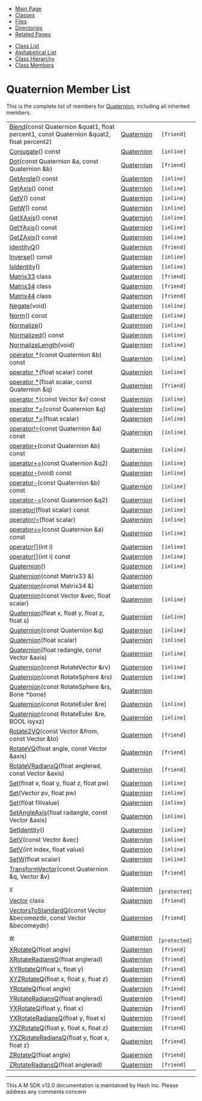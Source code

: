<div class="tabs">

- [Main Page](index.md)
- <span id="current">[Classes](annotated.md)</span>
- [Files](files.md)
- [Directories](dirs.md)
- [Related Pages](pages.md)

</div>

<div class="tabs">

- [Class List](annotated.md)
- [Alphabetical List](classes.md)
- [Class Hierarchy](hierarchy.md)
- [Class Members](functions.md)

</div>

# Quaternion Member List

This is the complete list of members for <a href="classQuaternion.md" class="el">Quaternion</a>, including all inherited members.

|  |  |  |
|----|----|----|
| <a href="classQuaternion.md#6cfaf836cabe911342fc6ea4b2c306b9" class="el">Blend</a>(const Quaternion &quat1, float percent1, const Quaternion &quat2, float percent2) | <a href="classQuaternion.md" class="el">Quaternion</a> | ` [friend]` |
| <a href="classQuaternion.md#483998695f1bc366658a8163cea03aff" class="el">Conjugate</a>() const | <a href="classQuaternion.md" class="el">Quaternion</a> | ` [inline]` |
| <a href="classQuaternion.md#7a2ab26ca21ece08d92e9f46b6c96470" class="el">Dot</a>(const Quaternion &a, const Quaternion &b) | <a href="classQuaternion.md" class="el">Quaternion</a> | ` [friend]` |
| <a href="classQuaternion.md#02c0ed9626e35facfab79829fbb65b91" class="el">GetAngle</a>() const | <a href="classQuaternion.md" class="el">Quaternion</a> | ` [inline]` |
| <a href="classQuaternion.md#db5d9e28ee32f8a47fc1a1eb9017d642" class="el">GetAxis</a>() const | <a href="classQuaternion.md" class="el">Quaternion</a> | ` [inline]` |
| <a href="classQuaternion.md#a760b29b6476e4e4752cebeb525da3ea" class="el">GetV</a>() const | <a href="classQuaternion.md" class="el">Quaternion</a> | ` [inline]` |
| <a href="classQuaternion.md#e866a207c4a0d6c19660b8b07eecc027" class="el">GetW</a>() const | <a href="classQuaternion.md" class="el">Quaternion</a> | ` [inline]` |
| <a href="classQuaternion.md#de47ca08dac306ef3fc3bec670a913c0" class="el">GetXAxis</a>() const | <a href="classQuaternion.md" class="el">Quaternion</a> | ` [inline]` |
| <a href="classQuaternion.md#558eaf2afb73de18b7c3af680cb49785" class="el">GetYAxis</a>() const | <a href="classQuaternion.md" class="el">Quaternion</a> | ` [inline]` |
| <a href="classQuaternion.md#c3333f6ac3cff5098d7d24026186cdc6" class="el">GetZAxis</a>() const | <a href="classQuaternion.md" class="el">Quaternion</a> | ` [inline]` |
| <a href="classQuaternion.md#886801291d0b13c7836ad19a19fd48b9" class="el">IdentityQ</a>() | <a href="classQuaternion.md" class="el">Quaternion</a> | ` [friend]` |
| <a href="classQuaternion.md#354fb8938cd1eb77d5dd2df81f85facf" class="el">Inverse</a>() const | <a href="classQuaternion.md" class="el">Quaternion</a> | ` [inline]` |
| <a href="classQuaternion.md#2c7a0650161ae2554bcb061c523a268a" class="el">IsIdentity</a>() | <a href="classQuaternion.md" class="el">Quaternion</a> | ` [inline]` |
| <a href="classQuaternion.md#4a740bb08998a49b610abba3d04233d2" class="el">Matrix33</a> class | <a href="classQuaternion.md" class="el">Quaternion</a> | ` [friend]` |
| <a href="classQuaternion.md#9f1bf4702d3e33937d0fed795b7e5d9a" class="el">Matrix34</a> class | <a href="classQuaternion.md" class="el">Quaternion</a> | ` [friend]` |
| <a href="classQuaternion.md#ba174bc08cddbfcdaed70c4053722b2f" class="el">Matrix44</a> class | <a href="classQuaternion.md" class="el">Quaternion</a> | ` [friend]` |
| <a href="classQuaternion.md#501ef41cbae624e66dc2b6dfe89f38ff" class="el">Negate</a>(void) | <a href="classQuaternion.md" class="el">Quaternion</a> | ` [inline]` |
| <a href="classQuaternion.md#f227e3de1ac12ade4ca53f700045fb5a" class="el">Norm</a>() const | <a href="classQuaternion.md" class="el">Quaternion</a> | ` [inline]` |
| <a href="classQuaternion.md#a1bfc4d0824ba8647f770a929c13e4d1" class="el">Normalize</a>() | <a href="classQuaternion.md" class="el">Quaternion</a> | ` [inline]` |
| <a href="classQuaternion.md#bd373bc3c3b4668a605503e54777902e" class="el">Normalized</a>() const | <a href="classQuaternion.md" class="el">Quaternion</a> | ` [inline]` |
| <a href="classQuaternion.md#6a5aefd58b4881253e4e0563c2984e0f" class="el">NormalizeLength</a>(void) | <a href="classQuaternion.md" class="el">Quaternion</a> | ` [inline]` |
| <a href="classQuaternion.md#df8d20f5cdf2f1ccfb05c2a4a3249742" class="el">operator *</a>(const Quaternion &b) const | <a href="classQuaternion.md" class="el">Quaternion</a> | ` [inline]` |
| <a href="classQuaternion.md#3270b37720898d1bbe340cc14060305b" class="el">operator *</a>(float scalar) const | <a href="classQuaternion.md" class="el">Quaternion</a> | ` [inline]` |
| <a href="classQuaternion.md#f3cf61e759faf5e16dce021feef3a406" class="el">operator *</a>(float scalar, const Quaternion &q) | <a href="classQuaternion.md" class="el">Quaternion</a> | ` [friend]` |
| <a href="classQuaternion.md#2e6b75e015e5a1546ba0d9a4883d7f59" class="el">operator *</a>(const Vector &v) const | <a href="classQuaternion.md" class="el">Quaternion</a> | ` [inline]` |
| <a href="classQuaternion.md#ba8ae2852f7d9942ee9eb86906a9edd4" class="el">operator *=</a>(const Quaternion &q) | <a href="classQuaternion.md" class="el">Quaternion</a> | ` [inline]` |
| <a href="classQuaternion.md#69beae508cd8025dbd0d419ee219aa98" class="el">operator *=</a>(float scalar) | <a href="classQuaternion.md" class="el">Quaternion</a> | ` [inline]` |
| <a href="classQuaternion.md#7ba0e7793ec8ecacfb86869ddf620fc3" class="el">operator!=</a>(const Quaternion &a) const | <a href="classQuaternion.md" class="el">Quaternion</a> | ` [inline]` |
| <a href="classQuaternion.md#5ce386047f067eaca65e6329dd7b4b4b" class="el">operator+</a>(const Quaternion &b) const | <a href="classQuaternion.md" class="el">Quaternion</a> | ` [inline]` |
| <a href="classQuaternion.md#e4a6b0b0d672e04ce17043eee3e7a6be" class="el">operator+=</a>(const Quaternion &q2) | <a href="classQuaternion.md" class="el">Quaternion</a> | ` [inline]` |
| <a href="classQuaternion.md#a64d9bfa47acb5b02cdfeef8360d38fe" class="el">operator-</a>(void) const | <a href="classQuaternion.md" class="el">Quaternion</a> | ` [inline]` |
| <a href="classQuaternion.md#8fc77e7297c4058d5f07effd1bd405e3" class="el">operator-</a>(const Quaternion &b) const | <a href="classQuaternion.md" class="el">Quaternion</a> | ` [inline]` |
| <a href="classQuaternion.md#628a6faa4ba425cf087bcc104c2d7c82" class="el">operator-=</a>(const Quaternion &q2) | <a href="classQuaternion.md" class="el">Quaternion</a> | ` [inline]` |
| <a href="classQuaternion.md#867e7e4822f0ed3d5d675c2892832e36" class="el">operator/</a>(float scalar) const | <a href="classQuaternion.md" class="el">Quaternion</a> | ` [inline]` |
| <a href="classQuaternion.md#e3998ea11d9c9a3436831ead71516687" class="el">operator/=</a>(float scalar) | <a href="classQuaternion.md" class="el">Quaternion</a> | ` [inline]` |
| <a href="classQuaternion.md#62c99e23c7ba7b3a9caca0a98fda0261" class="el">operator==</a>(const Quaternion &a) const | <a href="classQuaternion.md" class="el">Quaternion</a> | ` [inline]` |
| <a href="classQuaternion.md#afa3b3be64f86f689de4bf05a470fc17" class="el">operator[]</a>(int i) | <a href="classQuaternion.md" class="el">Quaternion</a> | ` [inline]` |
| <a href="classQuaternion.md#56bd1e633f412f07706e05b60f9eb2bc" class="el">operator[]</a>(int i) const | <a href="classQuaternion.md" class="el">Quaternion</a> | ` [inline]` |
| <a href="classQuaternion.md#74da500a74f7f7e5d7ab2881a106b7b8" class="el">Quaternion</a>() | <a href="classQuaternion.md" class="el">Quaternion</a> | ` [inline]` |
| <a href="classQuaternion.md#57f45955d8500ffb7b4005030f09c4e8" class="el">Quaternion</a>(const Matrix33 &) | <a href="classQuaternion.md" class="el">Quaternion</a> |  |
| <a href="classQuaternion.md#d6c9066dfa2533e83d84b9126433ea5f" class="el">Quaternion</a>(const Matrix34 &) | <a href="classQuaternion.md" class="el">Quaternion</a> |  |
| <a href="classQuaternion.md#148cec8d05987da31f6fc45b2240315f" class="el">Quaternion</a>(const Vector &vec, float scalar) | <a href="classQuaternion.md" class="el">Quaternion</a> | ` [inline]` |
| <a href="classQuaternion.md#96ca1fd1a4bbc175d9f20a9f7f824b5e" class="el">Quaternion</a>(float x, float y, float z, float s) | <a href="classQuaternion.md" class="el">Quaternion</a> | ` [inline]` |
| <a href="classQuaternion.md#91ad3bf1e80e7a42f49cae5eeed5855a" class="el">Quaternion</a>(const Quaternion &q) | <a href="classQuaternion.md" class="el">Quaternion</a> | ` [inline]` |
| <a href="classQuaternion.md#96fe9762b1fb0efeeb0f773a23b586dd" class="el">Quaternion</a>(float scalar) | <a href="classQuaternion.md" class="el">Quaternion</a> | ` [inline]` |
| <a href="classQuaternion.md#cb8013c3a1eddf6b0f6808dd5126704d" class="el">Quaternion</a>(float radangle, const Vector &axis) | <a href="classQuaternion.md" class="el">Quaternion</a> | ` [inline]` |
| <a href="classQuaternion.md#fe0f12bdf365a564bec5156aab14fb4d" class="el">Quaternion</a>(const RotateVector &rv) | <a href="classQuaternion.md" class="el">Quaternion</a> | ` [inline]` |
| <a href="classQuaternion.md#a99552adccd85315856c0cff860f5458" class="el">Quaternion</a>(const RotateSphere &rs) | <a href="classQuaternion.md" class="el">Quaternion</a> | ` [inline]` |
| <a href="classQuaternion.md#49081a82917851ca1a7546575f565160" class="el">Quaternion</a>(const RotateSphere &rs, Bone \*bone) | <a href="classQuaternion.md" class="el">Quaternion</a> |  |
| <a href="classQuaternion.md#a57fed1f67dbd4ed69ce5bbec88f946d" class="el">Quaternion</a>(const RotateEuler &re) | <a href="classQuaternion.md" class="el">Quaternion</a> | ` [inline]` |
| <a href="classQuaternion.md#f16617ae0e8e80bbb873e7c18d38fdd5" class="el">Quaternion</a>(const RotateEuler &re, BOOL isyxz) | <a href="classQuaternion.md" class="el">Quaternion</a> | ` [inline]` |
| <a href="classQuaternion.md#184af487a5c21017c6b64fc8289eddac" class="el">Rotate2VQ</a>(const Vector &from, const Vector &to) | <a href="classQuaternion.md" class="el">Quaternion</a> | ` [friend]` |
| <a href="classQuaternion.md#16f0ee948800b237780f9b7b38068efd" class="el">RotateVQ</a>(float angle, const Vector &axis) | <a href="classQuaternion.md" class="el">Quaternion</a> | ` [friend]` |
| <a href="classQuaternion.md#448a1cf39735b6ce742ede4085941965" class="el">RotateVRadiansQ</a>(float anglerad, const Vector &axis) | <a href="classQuaternion.md" class="el">Quaternion</a> | ` [friend]` |
| <a href="classQuaternion.md#a21a34341c3875a582994e14d7d246de" class="el">Set</a>(float x, float y, float z, float pw) | <a href="classQuaternion.md" class="el">Quaternion</a> | ` [inline]` |
| <a href="classQuaternion.md#ba52930814165e884b7791e7a15d875c" class="el">Set</a>(Vector pv, float pw) | <a href="classQuaternion.md" class="el">Quaternion</a> | ` [inline]` |
| <a href="classQuaternion.md#cbf480e0d41e4d79a3884f5f771a0508" class="el">Set</a>(float fillvalue) | <a href="classQuaternion.md" class="el">Quaternion</a> | ` [inline]` |
| <a href="classQuaternion.md#b079b86b9631d2839b160e1c2dd12945" class="el">SetAngleAxis</a>(float radangle, const Vector &axis) | <a href="classQuaternion.md" class="el">Quaternion</a> | ` [inline]` |
| <a href="classQuaternion.md#d59f462f5cf3ab5702c6813842619a2f" class="el">SetIdentity</a>() | <a href="classQuaternion.md" class="el">Quaternion</a> | ` [inline]` |
| <a href="classQuaternion.md#69a47c77c12313611da1cb933aa80481" class="el">SetV</a>(const Vector &vec) | <a href="classQuaternion.md" class="el">Quaternion</a> | ` [inline]` |
| <a href="classQuaternion.md#f6343ae4e5910dffc15948a424579d85" class="el">SetV</a>(int index, float value) | <a href="classQuaternion.md" class="el">Quaternion</a> | ` [inline]` |
| <a href="classQuaternion.md#ddf8bacb3d77487a2297f3f754881d20" class="el">SetW</a>(float scalar) | <a href="classQuaternion.md" class="el">Quaternion</a> | ` [inline]` |
| <a href="classQuaternion.md#53f2b9ac633e0057a6afa297f42f06f2" class="el">TransformVector</a>(const Quaternion &q, Vector &v) | <a href="classQuaternion.md" class="el">Quaternion</a> | ` [friend]` |
| <a href="classQuaternion.md#9e3669d19b675bd57058fd4664205d2a" class="el">v</a> | <a href="classQuaternion.md" class="el">Quaternion</a> | ` [protected]` |
| <a href="classQuaternion.md#57dea6f5039281b7fee517fc43bf3110" class="el">Vector</a> class | <a href="classQuaternion.md" class="el">Quaternion</a> | ` [friend]` |
| <a href="classQuaternion.md#dcbdf5fc577cb21a8807236a1eb23e78" class="el">VectorsToStandardQ</a>(const Vector &becomezdir, const Vector &becomeydir) | <a href="classQuaternion.md" class="el">Quaternion</a> | ` [friend]` |
| <a href="classQuaternion.md#f1290186a5d0b1ceab27f4e77c0c5d68" class="el">w</a> | <a href="classQuaternion.md" class="el">Quaternion</a> | ` [protected]` |
| <a href="classQuaternion.md#b10b0c1dc6c1e5ae2f185fcaed561f72" class="el">XRotateQ</a>(float angle) | <a href="classQuaternion.md" class="el">Quaternion</a> | ` [friend]` |
| <a href="classQuaternion.md#743e737bdf4b64049d0fc6a7462b7705" class="el">XRotateRadiansQ</a>(float anglerad) | <a href="classQuaternion.md" class="el">Quaternion</a> | ` [friend]` |
| <a href="classQuaternion.md#51692f9c4b5b036d3c3cfd78d99053c8" class="el">XYRotateQ</a>(float x, float y) | <a href="classQuaternion.md" class="el">Quaternion</a> | ` [friend]` |
| <a href="classQuaternion.md#aefc203c35d02b9b7b4071b8fe1e4c4c" class="el">XYZRotateQ</a>(float x, float y, float z) | <a href="classQuaternion.md" class="el">Quaternion</a> | ` [friend]` |
| <a href="classQuaternion.md#0494837754cefe126a0141ef97a25397" class="el">YRotateQ</a>(float angle) | <a href="classQuaternion.md" class="el">Quaternion</a> | ` [friend]` |
| <a href="classQuaternion.md#38fb50c3e8021718935a2c0d31d3e0c9" class="el">YRotateRadiansQ</a>(float anglerad) | <a href="classQuaternion.md" class="el">Quaternion</a> | ` [friend]` |
| <a href="classQuaternion.md#87257da5e304f3560131d39f8d74b275" class="el">YXRotateQ</a>(float y, float x) | <a href="classQuaternion.md" class="el">Quaternion</a> | ` [friend]` |
| <a href="classQuaternion.md#10bb912c8ad0fe8894cdebae08af1577" class="el">YXRotateRadiansQ</a>(float y, float x) | <a href="classQuaternion.md" class="el">Quaternion</a> | ` [friend]` |
| <a href="classQuaternion.md#75d5db2f8a49daaa5afb22cb1eaef5b5" class="el">YXZRotateQ</a>(float y, float x, float z) | <a href="classQuaternion.md" class="el">Quaternion</a> | ` [friend]` |
| <a href="classQuaternion.md#82fccd3c598fca3058e2afb5ecf1b2de" class="el">YXZRotateRadiansQ</a>(float y, float x, float z) | <a href="classQuaternion.md" class="el">Quaternion</a> | ` [friend]` |
| <a href="classQuaternion.md#607ad8fd2d40d33e969c1f26e52d3da6" class="el">ZRotateQ</a>(float angle) | <a href="classQuaternion.md" class="el">Quaternion</a> | ` [friend]` |
| <a href="classQuaternion.md#ff71241ae6be61adcf84d2928dbcf427" class="el">ZRotateRadiansQ</a>(float anglerad) | <a href="classQuaternion.md" class="el">Quaternion</a> | ` [friend]` |

------------------------------------------------------------------------

<span class="small">This A:M SDK v12.0 documentation is maintained by Hash Inc. Please address any comments concern